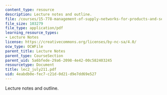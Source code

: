 ```yaml
---
content_type: resource
description: Lecture notes and outline.
file: /courses/15-778-management-of-supply-networks-for-products-and-services-summer-2004/4eabdb0efec7c21d0d21d9e7dd69e527_lec2_july211.pdf
file_size: 103279
file_type: application/pdf
learning_resource_types:
- Lecture Notes
license: https://creativecommons.org/licenses/by-nc-sa/4.0/
ocw_type: OCWFile
parent_title: Lecture Notes
parent_type: CourseSection
parent_uid: 5a6bfede-29a6-2098-4e42-00c582403245
resourcetype: Document
title: lec2_july211.pdf
uid: 4eabdb0e-fec7-c21d-0d21-d9e7dd69e527
---
```

Lecture notes and outline.